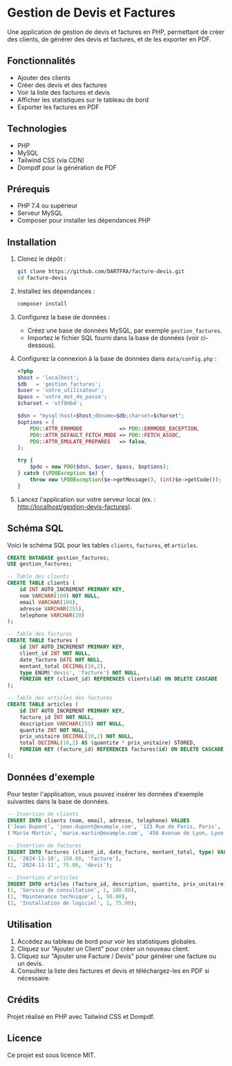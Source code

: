 # Gestion de Devis et Factures

Une application de gestion de devis et factures en PHP, permettant de créer des clients, de générer des devis et factures, et de les exporter en PDF.

## Fonctionnalités

- Ajouter des clients
- Créer des devis et des factures
- Voir la liste des factures et devis
- Afficher les statistiques sur le tableau de bord
- Exporter les factures en PDF

## Technologies

- PHP
- MySQL
- Tailwind CSS (via CDN)
- Dompdf pour la génération de PDF

## Prérequis

- PHP 7.4 ou supérieur
- Serveur MySQL
- Composer pour installer les dépendances PHP

## Installation

1. Clonez le dépôt :

   ```bash
   git clone https://github.com/DARTFRA/facture-devis.git
   cd facture-devis
   ```

2. Installez les dépendances :

   ```bash
   composer install
   ```

3. Configurez la base de données :

   - Créez une base de données MySQL, par exemple `gestion_factures`.
   - Importez le fichier SQL fourni dans la base de données (voir ci-dessous).

4. Configurez la connexion à la base de données dans `data/config.php` :

   ```php
   <?php
   $host = 'localhost';
   $db   = 'gestion_factures';
   $user = 'votre_utilisateur';
   $pass = 'votre_mot_de_passe';
   $charset = 'utf8mb4';

   $dsn = "mysql:host=$host;dbname=$db;charset=$charset";
   $options = [
       PDO::ATTR_ERRMODE            => PDO::ERRMODE_EXCEPTION,
       PDO::ATTR_DEFAULT_FETCH_MODE => PDO::FETCH_ASSOC,
       PDO::ATTR_EMULATE_PREPARES   => false,
   ];

   try {
       $pdo = new PDO($dsn, $user, $pass, $options);
   } catch (\PDOException $e) {
       throw new \PDOException($e->getMessage(), (int)$e->getCode());
   }
   ```

5. Lancez l'application sur votre serveur local (ex. : [http://localhost/gestion-devis-factures](http://localhost/gestion-devis-factures)).

## Schéma SQL

Voici le schéma SQL pour les tables `clients`, `factures`, et `articles`.

```sql
CREATE DATABASE gestion_factures;
USE gestion_factures;

-- Table des clients
CREATE TABLE clients (
    id INT AUTO_INCREMENT PRIMARY KEY,
    nom VARCHAR(100) NOT NULL,
    email VARCHAR(100),
    adresse VARCHAR(255),
    telephone VARCHAR(20)
);

-- Table des factures
CREATE TABLE factures (
    id INT AUTO_INCREMENT PRIMARY KEY,
    client_id INT NOT NULL,
    date_facture DATE NOT NULL,
    montant_total DECIMAL(10,2),
    type ENUM('devis', 'facture') NOT NULL,
    FOREIGN KEY (client_id) REFERENCES clients(id) ON DELETE CASCADE
);

-- Table des articles des factures
CREATE TABLE articles (
    id INT AUTO_INCREMENT PRIMARY KEY,
    facture_id INT NOT NULL,
    description VARCHAR(255) NOT NULL,
    quantite INT NOT NULL,
    prix_unitaire DECIMAL(10,2) NOT NULL,
    total DECIMAL(10,2) AS (quantite * prix_unitaire) STORED,
    FOREIGN KEY (facture_id) REFERENCES factures(id) ON DELETE CASCADE
);
```

## Données d'exemple

Pour tester l'application, vous pouvez insérer les données d'exemple suivantes dans la base de données.

```sql
-- Insertion de clients
INSERT INTO clients (nom, email, adresse, telephone) VALUES
('Jean Dupont', 'jean.dupont@example.com', '123 Rue de Paris, Paris', '0102030405'),
('Marie Martin', 'marie.martin@example.com', '456 Avenue de Lyon, Lyon', '0607080910');

-- Insertion de factures
INSERT INTO factures (client_id, date_facture, montant_total, type) VALUES
(1, '2024-11-10', 150.00, 'facture'),
(2, '2024-11-11', 75.00, 'devis');

-- Insertion d'articles
INSERT INTO articles (facture_id, description, quantite, prix_unitaire) VALUES
(1, 'Service de consultation', 1, 100.00),
(1, 'Maintenance technique', 1, 50.00),
(2, 'Installation de logiciel', 1, 75.00);
```

## Utilisation

1. Accédez au tableau de bord pour voir les statistiques globales.
2. Cliquez sur "Ajouter un Client" pour créer un nouveau client.
3. Cliquez sur "Ajouter une Facture / Devis" pour générer une facture ou un devis.
4. Consultez la liste des factures et devis et téléchargez-les en PDF si nécessaire.

## Crédits

Projet réalisé en PHP avec Tailwind CSS et Dompdf.

## Licence

Ce projet est sous licence MIT.